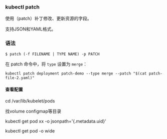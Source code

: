 ### kubectl patch

使用（patch）补丁修改、更新资源的字段。

支持JSON和YAML格式。

### 语法

```
$ patch (-f FILENAME | TYPE NAME) -p PATCH
```

在 patch 命令中，将 `type` 设置为 `merge`：

```shell
kubectl patch deployment patch-demo --type merge --patch "$(cat patch-file-2.yaml)"
```



#### 查看配置

cd /var/lib/kubelet/pods

找volume configmap等目录

kubectl get pod xx -o jsonpath='{.metadata.uid}'

kubectl get pod -o wide